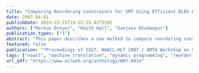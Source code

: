 ```yaml
---
title: "Comparing Reordering Constraints for SMT Using Efficient BLEU Oracle Computation"
date: 2007-04-01
publishDate: 2019-12-15T19:22:25.427559Z
authors: ["Markus Dreyer", "Keith Hall", "Sanjeev Khudanpur"]
publication_types: ["1"]
abstract: "This paper describes a new method to compare reordering constraints for Statistical Machine Translation. We investigate the best possible (oracle) BLEU score achievable under different reordering constraints. Using dynamic programming, we efficiently find a reordering that approximates the highest attainable BLEU score given a reference and a set of reordering constraints. We present an empirical evaluation of popular reordering constraints: local constraints, the IBM constraints, and the Inversion Transduction Grammar (ITG) constraints. We present results for a German-English translation task and show that reordering under the ITG constraints can improve over the baseline by more than 7.5 BLEU points."
featured: false
publication: "*Proceedings of SSST, NAACL-HLT 2007 / AMTA Workshop on Syntax and Structure in Statistical Translation*"
tags: ["naacl", "machine translation", "dynamic programming", "reordering"]
url_pdf: "https://www.aclweb.org/anthology/W07-0414"
---
```



